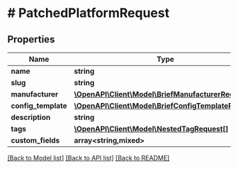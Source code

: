 # # PatchedPlatformRequest

## Properties

Name | Type | Description | Notes
------------ | ------------- | ------------- | -------------
**name** | **string** |  | [optional]
**slug** | **string** |  | [optional]
**manufacturer** | [**\OpenAPI\Client\Model\BriefManufacturerRequest**](BriefManufacturerRequest.md) |  | [optional]
**config_template** | [**\OpenAPI\Client\Model\BriefConfigTemplateRequest**](BriefConfigTemplateRequest.md) |  | [optional]
**description** | **string** |  | [optional]
**tags** | [**\OpenAPI\Client\Model\NestedTagRequest[]**](NestedTagRequest.md) |  | [optional]
**custom_fields** | **array<string,mixed>** |  | [optional]

[[Back to Model list]](../../README.md#models) [[Back to API list]](../../README.md#endpoints) [[Back to README]](../../README.md)
